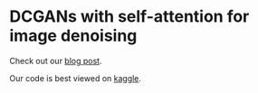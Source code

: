 # DCGANs with self-attention for image denoising
Check out our [blog post](https://hackmd.io/@Petter6/B1nHM3TNA).

Our code is best viewed on [kaggle](https://www.kaggle.com/code/dansochirca/notebook74c6913f2b).
